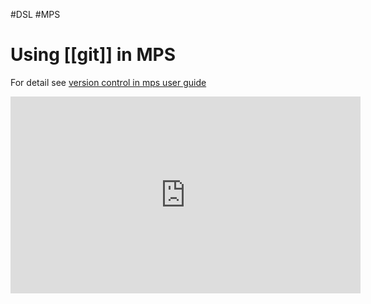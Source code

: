 #DSL  #MPS 


# Using [[git]] in MPS

For detail see [version control in mps user guide](https://www.jetbrains.com/help/mps/version-control-integration.html#vcsmenu)

<iframe width="560" height="315" src="https://www.youtube.com/embed/xXEK_aY8wMM?start=56" title="YouTube video player" frameborder="0" allow="accelerometer; autoplay; clipboard-write; encrypted-media; gyroscope; picture-in-picture" allowfullscreen></iframe>
